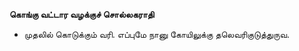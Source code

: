 **கொங்கு வட்டார வழக்குச் சொல்லகராதி**
- முதலில் கொடுக்கும் வரி. எப்புமே நானு கோயிலுக்கு தலெவரிகுடுத்துருவ.

